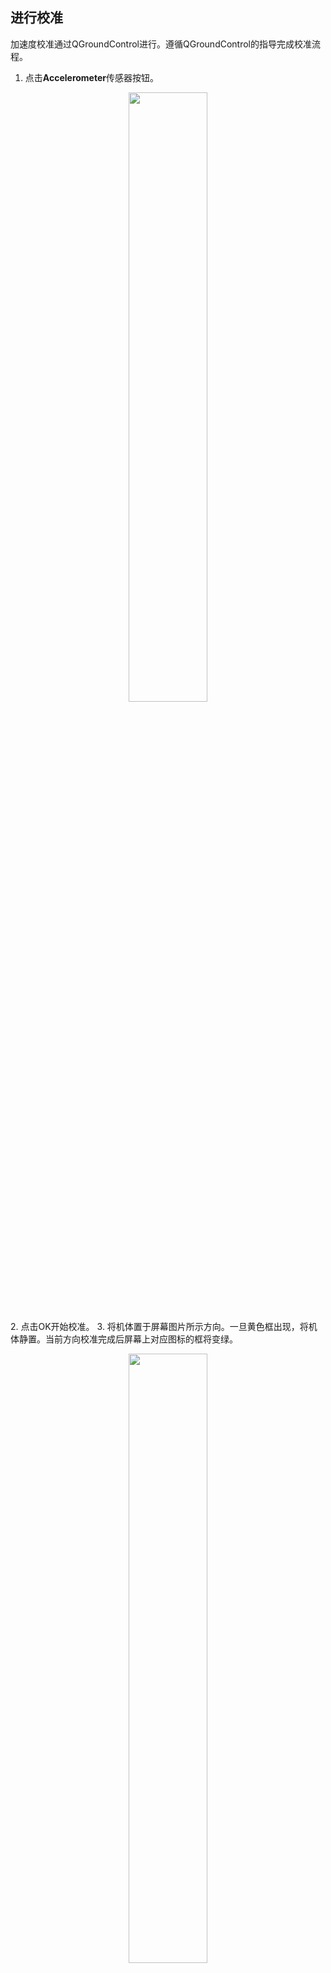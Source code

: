 
## 进行校准

加速度校准通过QGroundControl进行。遵循QGroundControl的指导完成校准流程。

1. 点击**Accelerometer**传感器按钮。
<p align="center">
  <img src="figures/accel_calib1.png" width="50%">
</p>
2. 点击OK开始校准。
3. 将机体置于屏幕图片所示方向。一旦黄色框出现，将机体静置。当前方向校准完成后屏幕上对应图标的框将变绿。
<p align="center">
  <img src="figures/accel_calib2.png" width="50%">
</p>
4. 将机体置于各个方向并重复以上步骤。

## 查看&保存结果

1. 校准的结果可以通过在控制台输入`param list CALIB`指令查看。

```
msh />param list CALIB
CALIB:
......
       ACC0_XOFF: -0.265755
       ACC0_YOFF: 0.072022
       ACC0_ZOFF: -0.140535
    ACC0_XXSCALE: 0.999727
    ACC0_YYSCALE: 1.000000
    ACC0_ZZSCALE: 0.990056
    ACC0_XYSCALE: 0.000000
    ACC0_XZSCALE: 0.000000
    ACC0_YZSCALE: 0.000000
......
```

2. 控制台输入`param save`保存校准结果，否则系统断电将丢失未保存的校准结果。
